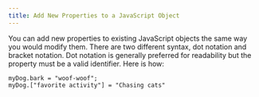```yaml
---
title: Add New Properties to a JavaScript Object
---
```

You can add new properties to existing JavaScript objects the same way you would modify them. There are two different syntax, dot notation and bracket notation. Dot notation is generally preferred for readability but the property must be a valid identifier. Here is how:

    myDog.bark = "woof-woof";
    myDog.["favorite activity"] = "Chasing cats"
